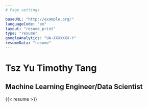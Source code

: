 ```yaml
---
# Page settings

baseURL: "http://example.org/"
languageCode: "en"
layout: "resume_print"
type: "resume"
googleAnalytics: "UA-XXXXXXX-Y"
resumeData: "resume"
---
```

# Tsz Yu Timothy Tang

## Machine Learning Engineer/Data Scientist

{{< resume >}}

